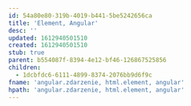 ```yaml
---
id: 54a80e80-319b-4019-b441-5be5242656ca
title: 'Element, Angular'
desc: ''
updated: 1612940501510
created: 1612940501510
stub: true
parent: b554087f-8394-4e12-bf46-126867525856
children:
  - 1dcbfdc6-6111-4899-8374-2076bb9d6f9c
fname: 'angular.zdarzenie, html.element, angular'
hpath: 'angular.zdarzenie, html.element, angular'
---
```



